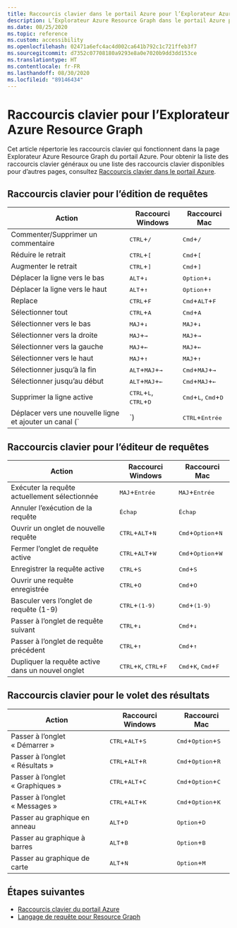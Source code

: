 ```yaml
---
title: Raccourcis clavier dans le portail Azure pour l’Explorateur Azure Resource Graph
description: L’Explorateur Azure Resource Graph dans le portail Azure prend en charge des raccourcis clavier pour vous aider à effectuer des actions et à naviguer.
ms.date: 08/25/2020
ms.topic: reference
ms.custom: accessibility
ms.openlocfilehash: 02471a6efc4ac4d002ca641b792c1c721ffeb3f7
ms.sourcegitcommit: d7352c07708180a9293e8a0e7020b9dd3dd153ce
ms.translationtype: HT
ms.contentlocale: fr-FR
ms.lasthandoff: 08/30/2020
ms.locfileid: "89146434"
---
```

# <a name="keyboard-shortcuts-for-azure-resource-graph-explorer"></a>Raccourcis clavier pour l’Explorateur Azure Resource Graph

Cet article répertorie les raccourcis clavier qui fonctionnent dans la page Explorateur Azure Resource Graph du portail Azure. Pour obtenir la liste des raccourcis clavier généraux ou une liste des raccourcis clavier disponibles pour d’autres pages, consultez [Raccourcis clavier dans le portail Azure](../../../azure-portal/azure-portal-keyboard-shortcuts.md).

## <a name="keyboard-shortcuts-for-editing-queries"></a>Raccourcis clavier pour l’édition de requêtes

| Action | Raccourci Windows | Raccourci Mac |
|---|---|---|
|Commenter/Supprimer un commentaire |<kbd>CTRL</kbd>+<kbd>/</kbd> | <kbd>Cmd</kbd>+<kbd>/</kbd> |
|Réduire le retrait |<kbd>CTRL</kbd>+<kbd>[</kbd> |<kbd>Cmd</kbd>+<kbd>[</kbd> |
|Augmenter le retrait |<kbd>CTRL</kbd>+<kbd>]</kbd> |<kbd>Cmd</kbd>+<kbd>]</kbd> |
|Déplacer la ligne vers le bas |<kbd>ALT</kbd>+<kbd>↓</kbd> |<kbd>Option</kbd>+<kbd>↓</kbd> |
|Déplacer la ligne vers le haut |<kbd>ALT</kbd>+<kbd>↑</kbd> |<kbd>Option</kbd>+<kbd>↑</kbd> |
|Replace |<kbd>CTRL</kbd>+<kbd>F</kbd> |<kbd>Cmd</kbd>+<kbd>ALT</kbd>+<kbd>F</kbd> |
|Sélectionner tout |<kbd>CTRL</kbd>+<kbd>A</kbd> |<kbd>Cmd</kbd>+<kbd>A</kbd> |
|Sélectionner vers le bas |<kbd>MAJ</kbd>+<kbd>↓</kbd> |<kbd>MAJ</kbd>+<kbd>↓</kbd> |
|Sélectionner vers la droite |<kbd>MAJ</kbd>+<kbd>→</kbd> |<kbd>MAJ</kbd>+<kbd>→</kbd> |
|Sélectionner vers la gauche |<kbd>MAJ</kbd>+<kbd>←</kbd> |<kbd>MAJ</kbd>+<kbd>←</kbd> |
|Sélectionner vers le haut |<kbd>MAJ</kbd>+<kbd>↑</kbd> |<kbd>MAJ</kbd>+<kbd>↑</kbd> |
|Sélectionner jusqu’à la fin |<kbd>ALT</kbd>+<kbd>MAJ</kbd>+<kbd>→</kbd> |<kbd>Cmd</kbd>+<kbd>MAJ</kbd>+<kbd>→</kbd> |
|Sélectionner jusqu’au début |<kbd>ALT</kbd>+<kbd>MAJ</kbd>+<kbd>←</kbd> |<kbd>Cmd</kbd>+<kbd>MAJ</kbd>+<kbd>←</kbd> |
|Supprimer la ligne active |<kbd>CTRL</kbd>+<kbd>L</kbd>, <kbd>CTRL</kbd>+<kbd>D</kbd>  |<kbd>Cmd</kbd>+<kbd>L</kbd>, <kbd>Cmd</kbd>+<kbd>D</kbd> |
|Déplacer vers une nouvelle ligne et ajouter un canal (`|`) |<kbd>CTRL</kbd>+<kbd>Entrée</kbd> |<kbd>Cmd</kbd>+<kbd>Entrée</kbd> |

## <a name="keyboard-shortcuts-for-the-query-editor"></a>Raccourcis clavier pour l’éditeur de requêtes

| Action | Raccourci Windows | Raccourci Mac |
|---|---|---|
|Exécuter la requête actuellement sélectionnée |<kbd>MAJ</kbd>+<kbd>Entrée</kbd> | <kbd>MAJ</kbd>+<kbd>Entrée</kbd> |
|Annuler l’exécution de la requête |<kbd>Échap</kbd> | <kbd>Échap</kbd> |
|Ouvrir un onglet de nouvelle requête |<kbd>CTRL</kbd>+<kbd>ALT</kbd>+<kbd>N</kbd> | <kbd>Cmd</kbd>+<kbd>Option</kbd>+<kbd>N</kbd> |
|Fermer l’onglet de requête active |<kbd>CTRL</kbd>+<kbd>ALT</kbd>+<kbd>W</kbd> | <kbd>Cmd</kbd>+<kbd>Option</kbd>+<kbd>W</kbd> |
|Enregistrer la requête active |<kbd>CTRL</kbd>+<kbd>S</kbd> | <kbd>Cmd</kbd>+<kbd>S</kbd> |
|Ouvrir une requête enregistrée |<kbd>CTRL</kbd>+<kbd>O</kbd> | <kbd>Cmd</kbd>+<kbd>O</kbd> |
|Basculer vers l’onglet de requête (1-9) |<kbd>CTRL</kbd>+<kbd>(1-9)</kbd> | <kbd>Cmd</kbd>+<kbd>(1-9)</kbd> |
|Passer à l’onglet de requête suivant |<kbd>CTRL</kbd>+<kbd>↓</kbd> | <kbd>Cmd</kbd>+<kbd>↓</kbd> |
|Passer à l’onglet de requête précédent |<kbd>CTRL</kbd>+<kbd>↑</kbd> | <kbd>Cmd</kbd>+<kbd>↑</kbd> |
|Dupliquer la requête active dans un nouvel onglet |<kbd>CTRL</kbd>+<kbd>K</kbd>, <kbd>CTRL</kbd>+<kbd>F</kbd> | <kbd>Cmd</kbd>+<kbd>K</kbd>, <kbd>Cmd</kbd>+<kbd>F</kbd> |

## <a name="keyboard-shortcuts-for-the-results-pane"></a>Raccourcis clavier pour le volet des résultats

| Action | Raccourci Windows | Raccourci Mac |
|---|---|---|
|Passer à l’onglet « Démarrer »  |<kbd>CTRL</kbd>+<kbd>ALT</kbd>+<kbd>S</kbd> | <kbd>Cmd</kbd>+<kbd>Option</kbd>+<kbd>S</kbd> |
|Passer à l’onglet « Résultats »  |<kbd>CTRL</kbd>+<kbd>ALT</kbd>+<kbd>R</kbd> | <kbd>Cmd</kbd>+<kbd>Option</kbd>+<kbd>R</kbd> |
|Passer à l’onglet « Graphiques »  |<kbd>CTRL</kbd>+<kbd>ALT</kbd>+<kbd>C</kbd> | <kbd>Cmd</kbd>+<kbd>Option</kbd>+<kbd>C</kbd> |
|Passer à l’onglet « Messages »  |<kbd>CTRL</kbd>+<kbd>ALT</kbd>+<kbd>K</kbd> | <kbd>Cmd</kbd>+<kbd>Option</kbd>+<kbd>K</kbd> |
|Passer au graphique en anneau  |<kbd>ALT</kbd>+<kbd>D</kbd> | <kbd>Option</kbd>+<kbd>D</kbd> |
|Passer au graphique à barres  |<kbd>ALT</kbd>+<kbd>B</kbd> | <kbd>Option</kbd>+<kbd>B</kbd> |
|Passer au graphique de carte  |<kbd>ALT</kbd>+<kbd>N</kbd> | <kbd>Option</kbd>+<kbd>M</kbd> |

## <a name="next-steps"></a>Étapes suivantes

- [Raccourcis clavier du portail Azure](../../../azure-portal/azure-portal-keyboard-shortcuts.md)
- [Langage de requête pour Resource Graph](../concepts/query-language.md)
